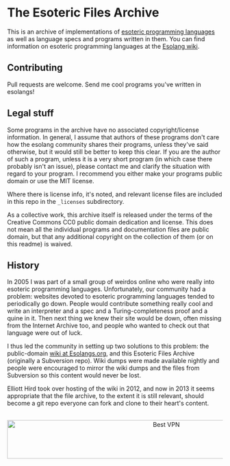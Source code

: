 # The Esoteric Files Archive

This is an archive of implementations of
[esoteric programming languages](http://esolangs.org/wiki/Esoteric_programming_language)
as well as language specs and programs written in them.
You can find information on esoteric
programming languages at the [Esolang wiki](http://esolangs.org/wiki/Main_Page).

## Contributing

Pull requests are welcome. Send me cool programs you've written in esolangs!

## Legal stuff

Some programs in the archive have no associated copyright/license information.
In general, I assume that authors of these programs don't care how the
esolang community shares their programs, unless they've said otherwise, but it
would still be better to keep this clear. If you are the author of such a
program, unless it is a very short program (in which case there probably isn't
an issue), please contact me and clarify the situation with regard to
your program. I recommend you either make your programs public domain or use
the MIT license.

Where there is license info, it's noted, and relevant license files are
included in this repo in the `_licenses` subdirectory.

As a collective work, this archive itself is released under the terms of the
Creative Commons CC0 public domain dedication and license.
This does not mean all the
individual programs and documentation files are public domain,
but that any additional copyright on the collection of them (or on this readme)
is waived.

## History

In 2005 I was part of a small group of weirdos online who were really
into esoteric programming languages. Unfortunately, our community had a
problem: websites devoted to esoteric programming languages tended to
periodically go down. People would contribute something really cool and
write an interpreter and a spec and a Turing-completeness proof and a
quine in it. Then next thing we knew their site would be down, often
missing from the Internet Archive too, and people who wanted to check
out that language were out of luck.

I thus led the community in setting up two solutions to this problem:
the public-domain [wiki at Esolangs.org](http://esolangs.org/), and this
Esoteric Files Archive (originally a Subversion repo). Wiki dumps were
made available nightly and people were encouraged to mirror the wiki
dumps and the files from Subversion so this content would never be lost.

Elliott Hird took over hosting of the wiki in 2012,
and now in 2013 it seems appropriate that the file archive,
to the extent it is still relevant,
should become a git repo everyone can fork and clone
to their heart's content.




</BR>

<!-- Banner -->
<div align="center">
<a href="https://www.purevpn.com/order-now.php?aff=44922&amp;a_bid=bbd0f893" target="_blank" ><img src="https://affiliates.purevpn.com/accounts/default1/6hb82wqa2l/bbd0f893.jpg" alt="Best VPN" title="Best VPN" width="728" height="90" /></a>
</BR></BR>
</div>

